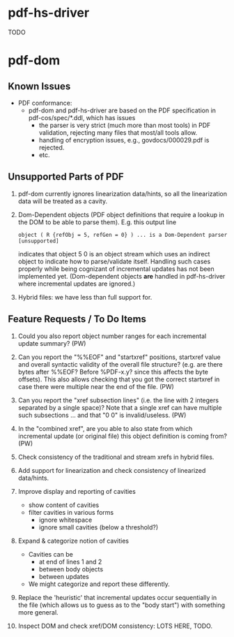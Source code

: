 # pdf-hs-driver

TODO

# pdf-dom
## Known Issues

- PDF conformance:
  - pdf-dom and pdf-hs-driver are based on the PDF specification in
    pdf-cos/spec/*.ddl, which has issues
    - the parser is very strict (much more than most tools) in PDF validation,
      rejecting many files that most/all tools allow.
    - handling of encryption issues, e.g., govdocs/000029.pdf is rejected.
    - etc.
    
## Unsupported Parts of PDF

1. pdf-dom currently ignores linearization data/hints, so all the linearization
   data will be treated as a cavity.

2. Dom-Dependent objects (PDF object definitions that require a lookup in the
   DOM to be able to parse them).  E.g. this output line
   ```
   object ( R {refObj = 5, refGen = 0} ) ... is a Dom-Dependent parser [unsupported]
   ```
   indicates that object 5 0 is an object stream which uses an indirect object
   to indicate how to parse/validate itself.  Handling such cases properly while
   being cognizant of incremental updates has not been implemented yet.
   (Dom-dependent objects **are** handled in pdf-hs-driver where incremental 
   updates are ignored.)

3. Hybrid files: we have less than full support for.

## Feature Requests / To Do Items

1. Could you also report object number ranges for each incremental update summary?
   (PW)

2. Can you report the "%%EOF" and "startxref" positions, startxref value and
   overall syntactic validity of the overall file structure? (e.g. are there
   bytes after %%EOF? Before %PDF-x.y? since this affects the byte
   offsets). This also allows checking that you got the correct startxref in
   case there were multiple near the end of the file. (PW)

3. Can you report the "xref subsection lines" (i.e. the line with 2 integers
   separated by a single space)? Note that a single xref can have multiple such
   subsections ... and that "0 0" is invalid/useless. (PW)

4. In the "combined xref", are you able to also state from which incremental
   update (or original file) this object definition is coming from? (PW)

5. Check consistency of the traditional and stream xrefs in hybrid files.

6. Add support for linearization and check consistency of linearized data/hints.

7. Improve display and reporting of cavities
    - show content of cavities
    - filter cavities in various forms
        - ignore whitespace
        - ignore small cavities (below a threshold?)

8. Expand & categorize notion of cavities 
    - Cavities can be
        - at end of lines 1 and 2
        - between body objects
        - between updates
    - We might categorize and report these differently.
   
9. Replace the 'heuristic' that incremental updates occur sequentially in the
   file (which allows us to guess as to the "body start") with something more
   general.
   
10. Inspect DOM and check xref/DOM consistency: LOTS HERE, TODO.


